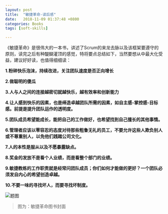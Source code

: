 ```yaml
---
layout: post
title:  "敏捷革命-读后感"
date:   2018-11-09 01:37:48 +0800
categories: Books
tags: [soft-skills]

---
```


《敏捷革命》是很伟大的一本书，讲述了Scrum的来龙去脉以及该框架要遵守的原则，读完之后有种醍醐灌顶的感觉，特将要点总结如下，当然要想从中最大化受益，建议好好读，也值得细细读：

**1.粉碎快乐泡沫，持续改进，关注团队速度是否正向增长**

**2.做聪明的傻瓜**

**3.人与人之间的连接越密切就越快乐，越有效率和创新能力**

**4.让人感到快乐的因素，也是缔造卓越团队所需的因素，如自主感-掌控感-目标感。前提是提升团队运作的透明度。**

**5.团队成员希望能成长，能把自己的工作做好，也希望找到自己擅长的其他事情。**

**6.管理者应该以零容忍的态度对待那些粗鲁无礼的员工，不要允许这些人欺负别人或不尊重别人，以免他们践踏公司文化。**

**7.人的本性是服从以及不愿暴露缺点。**

**8.奖金的发放不是看个人业绩，而是看整个部门的业绩。**

**9.敏捷教练的工作职责就是经常问团队成员；你们如何才能做的更好？一个团队必须发自内心的希望创造卓越。**

**10.不要一味的寻找坏人，而要寻找坏制度。**

![题图](http://cover.read.duokan.com/mfsv2/download/fdsc3/p01ZbX81eT5a/zmqcLaOiS4SklE.jpg!l)

> 图为：敏捷革命图书封面